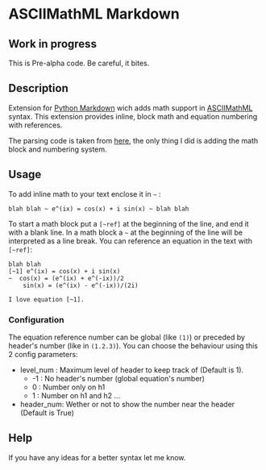 ASCIIMathML Markdown
====================

Work in progress
-----------------
This is Pre-alpha code. Be careful, it bites. 

Description
-----------
Extension for [Python Markdown][python-markdown] wich adds math support in [ASCIIMathML][] syntax. 
This extension provides inline, block math and equation numbering with references.

The parsing code is taken from [here][python-asciimathml], the only thing I did is adding the math block and numbering system.

Usage
------
To add inline math to your text enclose it in `~` :
    
    blah blah ~ e^(ix) = cos(x) + i sin(x) ~ blah blah

To start a math block put a `[~ref]` at the beginning of the line, and end it with a blank line.
In a math block a `~` at the beginning of the line will be interpreted as a line break.
You can reference an equation in the text with `[~ref]`:

    blah blah
    [~1] e^(ix) = cos(x) + i sin(x)
    ~  cos(x) = (e^(ix) + e^(-ix))/2
        sin(x) = (e^(ix) - e^(-ix))/(2i)

    I love equation [~1].

### Configuration ###

The equation reference number can be global (like `(1)`) or preceded by header's number (like in `(1.2.3)`).
You can choose the behaviour using this 2 config parameters:

- level_num : Maximum level of header to keep track of (Default is 1).
    * -1 : No header's number (global equation's number)
    * 0 : Number only on h1
    * 1 : Number on h1 and h2
    ...
- header_num: Wether or not to show the number near the header (Default is True)

Help
----
If you have any ideas for a better syntax let me know.

[ASCIIMathML]: http://www1.chapman.edu/~jipsen/mathml/asciimath.html
[python-markdown]:https://pypi.python.org/pypi/Markdown
[python-asciimathml]: https://github.com/favalex/python-asciimathml
